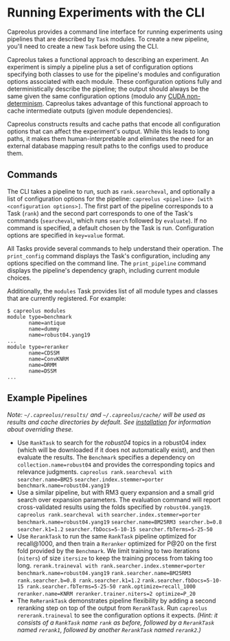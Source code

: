 # Running Experiments with the CLI
Capreolus provides a command line interface for running experiments using pipelines that are described by `Task` modules. To create a new pipeline, you'll need to create a new `Task` before using the CLI.

Capreolus takes a functional approach to describing an experiment. An experiment is simply a pipeline plus a set of configuration options specifying both classes to use for the pipeline's modules and configuration options associated with each module.
These configuration options fully and deterministically describe the pipeline; the output should always be the same given the same configuration options (modulo any [CUDA non-determinism](https://pytorch.org/docs/stable/notes/randomness.html). Capreolus takes advantage of this functional approach to cache intermediate outputs (given module dependencies).

Capreolus constructs results and cache paths that encode all configuration options that can affect the experiment's output. While this leads to long paths, it makes them human-interpretable and eliminates the need for an external database mapping result paths to the configs used to produce them.

## Commands
The CLI takes a pipeline to run, such as `rank.searcheval`, and optionally a list of configuration options for the pipeline:
`capreolus <pipeline> [with <configuration options>]`.
The first part of the pipeline corresponds to a Task (`rank`) and the second part corresponds to one of the Task's commands (`searcheval`, which runs `search` followed by `evaluate`).
If no command is specified, a default chosen by the Task is run.
Configuration options are specified in `key=value` format.

All Tasks provide several commands to help understand their operation.
The `print_config` command displays the Task's configuration, including any options specified on the command line.
The `print_pipeline` command displays the pipeline's dependency graph, including current module choices.

Additionally, the `modules` Task provides list of all module types and classes that are currently registered. For example:
```
$ capreolus modules
module type=benchmark
       name=antique
       name=dummy
       name=robust04.yang19
...
module type=reranker
       name=CDSSM
       name=ConvKNRM
       name=DRMM
       name=DSSM
...
```

## Example Pipelines
*Note: `~/.capreolus/results/` and `~/.capreolus/cache/` will be used as results and cache directories by default. See [installation](installation) for information about overriding these.*

- Use `RankTask` to search for the *robust04* topics in a robust04 index (which will be downloaded if it does not automatically exist), and then evaluate the results. The `Benchmark` specifies a dependency on `collection.name=robust04` and provides the corresponding topics and relevance judgments.
`capreolus rank.searcheval with searcher.name=BM25` `searcher.index.stemmer=porter benchmark.name=robust04.yang19`
- Use a similar pipeline, but with RM3 query expansion and a small grid search over expansion parameters. The evaluation command will report cross-validated results using the folds specified by `robust04.yang19`.
`capreolus rank.searcheval with`
`searcher.index.stemmer=porter benchmark.name=robust04.yang19` 
`searcher.name=BM25RM3 searcher.b=0.8 searcher.k1=1.2`
`searcher.fbDocs=5-10-15 searcher.fbTerms=5-25-50`
- Use `RerankTask` to run the same `RankTask` pipeline optimized for recall@1000, and then train a `Reranker` optimized for P@20 on the first fold provided by the `Benchmark`. We limit training to two iterations (`niters`) of size `itersize` to keep the training process from taking too long.
`rerank.traineval with rank.searcher.index.stemmer=porter benchmark.name=robust04.yang19`
`rank.searcher.name=BM25RM3 rank.searcher.b=0.8 rank.searcher.k1=1.2`
`rank.searcher.fbDocs=5-10-15 rank.searcher.fbTerms=5-25-50 rank.optimize=recall_1000`
`reranker.name=KNRM reranker.trainer.niters=2 optimize=P_20`
- The `ReRerankTask` demonstrates pipeline flexibility by adding a second reranking step on top of the output from `RerankTask`. Run `capreolus rererank.traineval` to see the configuration options it expects. *(Hint: it consists of a `RankTask` name `rank` as before, followed by a `RerankTask` named `rerank1`, followed by another `RerankTask` named `rerank2`.)*
